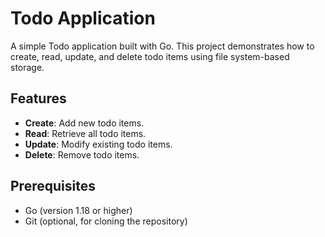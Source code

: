 # Todo Application

A simple Todo application built with Go. This project demonstrates how to create, read, update, and delete todo items using file system-based storage.

## Features

- **Create**: Add new todo items.
- **Read**: Retrieve all todo items.
- **Update**: Modify existing todo items.
- **Delete**: Remove todo items.

## Prerequisites

- Go (version 1.18 or higher)
- Git (optional, for cloning the repository)
